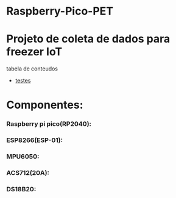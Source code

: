 # Raspberry-Pico-PET
# Projeto de coleta de dados para freezer IoT

tabela de conteudos 
 * [testes](#Componentes:)


# Componentes:

###   Raspberry pi pico(RP2040):

###   ESP8266(ESP-01):

###   MPU6050:

###   ACS712(20A):

###   DS18B20:
